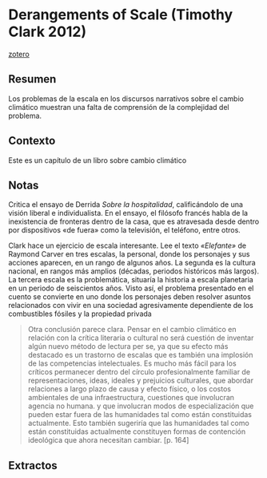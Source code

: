 # Derangements of Scale (Timothy Clark 2012)

[zotero](zotero://select/items/@clark2012)

## Resumen

Los problemas de la escala en los discursos narrativos sobre el cambio climático muestran una falta de comprensión de la complejidad del problema.

## Contexto

Este es un capítulo de un libro sobre cambio climático

## Notas

Critica el ensayo de Derrida *Sobre la hospitalidad*, calificándolo de una visión liberal e individualista. En el ensayo, el filósofo francés habla de la inexistencia de fronteras dentro de la casa, que es atravesada desde dentro por dispositivos «de fuera» como la televisión, el teléfono, entre otros.

Clark hace un ejercicio de escala interesante. Lee el texto *«Elefante»* de Raymond Carver en tres escalas, la personal, donde los personajes y sus acciones aparecen, en un rango de algunos años. La segunda es la cultura nacional, en rangos más amplios (décadas, periodos históricos más largos). La tercera escala es la problemática, situaría la historia a escala planetaria en un periodo de seiscientos años. Visto así, el problema presentado en el cuento se convierte en uno donde los personajes deben resolver asuntos relacionados con vivir en una sociedad agresivamente dependiente de los combustibles fósiles y la propiedad privada

 >
 > Otra conclusión parece clara. Pensar en el cambio climático en relación con la crítica literaria o cultural no será cuestión de inventar algún nuevo método de lectura per se, ya que su efecto más destacado es un trastorno de escalas que es también una implosión de las competencias intelectuales. Es mucho más fácil para los críticos permanecer dentro del círculo profesionalmente familiar de representaciones, ideas, ideales y prejuicios culturales, que abordar relaciones a largo plazo de causa y efecto físico, o los costos ambientales de una infraestructura, cuestiones que involucran agencia no humana. y que involucran modos de especialización que pueden estar fuera de las humanidades tal como están constituidas actualmente. Esto también sugeriría que las humanidades tal como están constituidas actualmente constituyen formas de contención ideológica que ahora necesitan cambiar. [p. 164]

## Extractos
